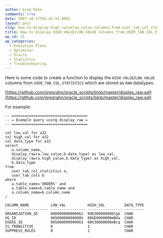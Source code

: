 ```yaml
---
author: Greg Rahn
comments: true
date: 2007-10-17T02:41:51.000Z
layout: post
slug: how-to-display-high_valuelow_value-columns-from-user_tab_col_statistics
title: How to Display HIGH_VALUE/LOW_VALUE Columns from USER_TAB_COL_STATISTICS
wp_id: 31
wp_categories:
  - Execution Plans
  - Optimizer
  - Oracle
  - Statistics
  - Troubleshooting
---
```


Here is some code to create a function to display the `HIGH_VALUE`/`LOW_VALUE` columns from `USER_TAB_COL_STATISTICS` which are stored as `RAW` datatypes.

[https://github.com/gregrahn/oracle_scripts/blob/master/display_raw.sql](https://github.com/gregrahn/oracle_scripts/blob/master/display_raw.sql)

For example:

```
-- ===================================
-- = Example query using display_raw =
-- ===================================

col low_val for a32
col high_val for a32
col data_type for a32
select
   a.column_name,
   display_raw(a.low_value,b.data_type) as low_val,
   display_raw(a.high_value,b.data_type) as high_val,
   b.data_type
from
   user_tab_col_statistics a, 
   user_tab_cols b
where
   a.table_name='ORDERS' and
   a.table_name=b.table_name and
   a.column_name=b.column_name
/

COLUMN_NAME          LOW_VAL          HIGH_VAL         DATA_TYPE
-------------------- ---------------- ---------------- ---------
ORGANIZATION_ID      00D000000000062  00D300000000tgk  CHAR
UG_ID                00500000000008U  00GD0000000mBda  CHAR
USERS_ID             005000000000063  00G30000000mBcq  CHAR
IS_TRANSITIVE        0                1                CHAR
SUPPRESS_RULES       0                1                CHAR
```
